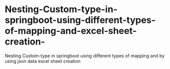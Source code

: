 # Nesting-Custom-type-in-springboot-using-different-types-of-mapping-and-excel-sheet-creation-
Nesting Custom-type in springboot using  different types of mapping and  by using json data excel sheet creation 
